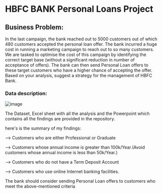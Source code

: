 # HBFC BANK Personal Loans Project
## Business Problem:
In the last campaign, the bank reached out to 5000 customers out of which 480 customers accepted the personal loan offer. The bank incurred a huge cost in running a marketing campaign to reach out to so many customers. We are tasked to optimise the cost of this campaign by identifying the correct target base (without a significant reduction in number of acceptance of offers). The bank can then send Personal Loan offers to these target customers who have a higher chance of accepting the offer. Based on your analysis, suggest a strategy for the management of HBFC Bank.

### Data description:

![image](https://github.com/ksrcv/HBFC-Bank-PL_Project/assets/118098160/751fdace-4652-4951-8330-36235b3f54ed)


The Dataset, Excel sheet with all the analysis and the Powerpoint which contains all the findings are provided in the repository.

here's is the summary of my findings:

--> Customers who are either Professional or Graduate

--> Customers whose annual income is greater than 100k/Year.(Avoid customers whose annual income is less than 50k/Year.)

--> Customers who do not have a Term Deposit Account

--> Customers who use online Internet banking facilities.

The bank should consider sending Personal Loan offers to customers who meet the above-mentioned criteria


